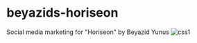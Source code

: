 # beyazids-horiseon
Social media marketing for "Horiseon" by Beyazid Yunus
![css1](https://github.com/benyunus1/beyazids-horiseon/blob/master/css1.png?raw=true)

